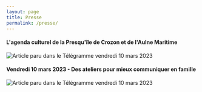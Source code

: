 ```yaml
---
layout: page
title: Presse
permalink: /presse/
---
```


<h4>L'agenda culturel de la Presqu'île de Crozon et de l'Aulne Maritime</h4>
<img class="fit-picture" src="../../../assets/img/AgendaCulturel_2023.jpg"
     alt="Article paru dans le Télégramme vendredi 10 mars 2023">

<h4>Vendredi 10 mars 2023 - Des ateliers pour mieux communiquer en famille</h4>
<img class="fit-picture" src="../../../assets/img/telegramme_10_03_2023.jpg"
     alt="Article paru dans le Télégramme vendredi 10 mars 2023">



<!-- This is the base Jekyll theme. You can find out more info about customizing your Jekyll theme, as well as basic Jekyll usage documentation at [jekyllrb.com](https://jekyllrb.com/)

You can find the source code for Minima at GitHub:
[jekyll][jekyll-organization] /
[minima](https://github.com/jekyll/minima)

You can find the source code for Jekyll at GitHub:
[jekyll][jekyll-organization] /
[jekyll](https://github.com/jekyll/jekyll)


[jekyll-organization]: https://github.com/jekyll 
-->
